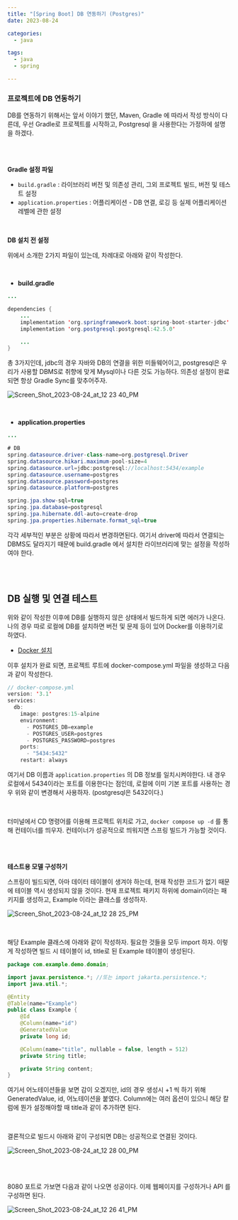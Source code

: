 ```yaml
---
title: "[Spring Boot] DB 연동하기 (Postgres)"
date: 2023-08-24

categories:
  - java

tags:
  - java
  - spring

---
```




### **프로젝트에 DB 연동하기**

DB를 연동하기 위해서는 앞서 이야기 했던, Maven, Gradle 에 따라서 작성 방식이 다른데, 우선 Gradle로 프로젝트를 시작하고, Postgresql 을 사용한다는 가정하에 설명을 하겠다. 


<br>
<br>

**Gradle 설정 파일**

- `build.gradle` : 라이브러리 버전 및 의존성 관리, 그외 프로젝트 빌드, 버전 및 테스트 설정
- `application.properties` : 어플리케이션 - DB 연결, 로깅 등 실제 어플리케이션 레벨에 관한 설정


<br>

**DB 설치 전 설정**

위에서 소개한 2가지 파일이 있는데, 차례대로 아래와 같이 작성한다.


<br>

- **build.gradle**

```java
...

dependencies {
	...
	implementation 'org.springframework.boot:spring-boot-starter-jdbc'
	implementation 'org.postgresql:postgresql:42.5.0'

	...
}
```

총 3가지인데, jdbc의 경우 자바와 DB의 연결을 위한 미들웨어이고, postgresql은 우리가 사용할 DBMS로 취향에 맞게 Mysql이나 다른 것도 가능하다. 의존성 설정이 완료되면 항상 Gradle Sync를 맞추어주자.

![Screen_Shot_2023-08-24_at_12 23 40_PM](https://github.com/rha6780/rha6780.github.io/assets/47859845/2d5d9574-c3fc-4c18-b8b7-76514bc31f66)

<br>

- **application.properties**

```java
...

# DB
spring.datasource.driver-class-name=org.postgresql.Driver
spring.datasource.hikari.maximum-pool-size=4
spring.datasource.url=jdbc:postgresql://localhost:5434/example
spring.datasource.username=postgres
spring.datasource.password=postgres
spring.datasource.platform=postgres

spring.jpa.show-sql=true
spring.jpa.database=postgresql
spring.jpa.hibernate.ddl-auto=create-drop
spring.jpa.properties.hibernate.format_sql=true
```

각각 세부적인 부분은 상황에 따라서 변경하면된다. 여기서 driver에 따라서 연결되는 DBMS도 달라지기 때문에 build.gradle 에서 설치한 라이브러리에 맞는 설정을 작성하여야 한다.

<br>
<br>

## DB 실행 및 연결 테스트

위와 같이 작성한 이후에 DB를 실행하지 않은 상태에서 빌드하게 되면 에러가 나온다. 나의 경우 따로 로컬에 DB를 설치하면 버전 및 문제 등이 있어 Docker를 이용하기로 하였다.

- [Docker 설치](https://docs.docker.com/get-docker/)

이후 설치가 완료 되면, 프로젝트 루트에 docker-compose.yml 파일을 생성하고 다음과 같이 작성한다.

```java
// docker-compose.yml
version: '3.1'
services:
  db:
    image: postgres:15-alpine
    environment:
      - POSTGRES_DB=example
      - POSTGRES_USER=postgres
      - POSTGRES_PASSWORD=postgres
    ports:
      - "5434:5432"
    restart: always
```

여기서 DB 이름과 `application.properties` 의 DB 정보를 일치시켜야한다. 내 경우 로컬에서 5434이라는 포트를 이용한다는 점인데, 로컬에 이미 기본 포트를 사용하는 경우 위와 같이 변경해서 사용하자. (postgresql은 5432이다.)

<br>

터미널에서 CD 명령어를 이용해 프로젝트 위치로 가고, `docker compose up -d` 를 통해 컨테이너를 띄우자. 컨테이너가 성공적으로 띄워지면 스프링 빌드가 가능할 것이다.

<br>
<br>


**테스트용 모델 구성하기**

스프링이 빌드되면, 아마 데이터 테이블이 생겨야 하는데, 현재 작성한 코드가 없기 때문에 테이블 역시 생성되지 않을 것이다. 현재 프로젝트 패키지 하위에 domain이라는 패키지를 생성하고, Example 이라는 클래스를 생성하자.

![Screen_Shot_2023-08-24_at_12 28 25_PM](https://github.com/rha6780/rha6780.github.io/assets/47859845/25512019-617c-4337-a461-55879ce3aa88)

<br>


해당 Example 클래스에 아래와 같이 작성하자. 필요한 것들을 모두 import 하자. 이렇게 작성하면 빌드 시 테이블이 id, title로 된 Example 테이블이 생성된다.

```java
package com.example.demo.domain;

import javax.persistence.*; //또는 import jakarta.persistence.*;
import java.util.*;

@Entity
@Table(name="Example")
public class Example {
    @Id
    @Column(name="id")
    @GeneratedValue
    private long id;

    @Column(name="title", nullable = false, length = 512)
    private String title;

    private String content;
}
```

여기서 어노테이션들을 보면 감이 오겠지만, id의 경우 생성시 +1 씩 하기 위해 GeneratedValue, id, 어노테이션을 붙였다. Column에는 여러 옵션이 있으니 해당 칼럼에 뭔가 설정해야할 때 title과 같이 추가하면 된다.

<br>

결론적으로 빌드시 아래와 같이 구성되면 DB는 성공적으로 연결된 것이다.

![Screen_Shot_2023-08-24_at_12 28 00_PM](https://github.com/rha6780/rha6780.github.io/assets/47859845/11118f31-7c26-4576-bf25-d17451b980d2)


<br>
<br>


8080 포트로 가보면 다음과 같이 나오면 성공이다. 이제 웹페이지를 구성하거나 API 를 구성하면 된다.


![Screen_Shot_2023-08-24_at_12 26 41_PM](https://github.com/rha6780/rha6780.github.io/assets/47859845/bd62905b-c2cd-48ad-ad8a-1f3b09d678a8)


<br>
<br>
